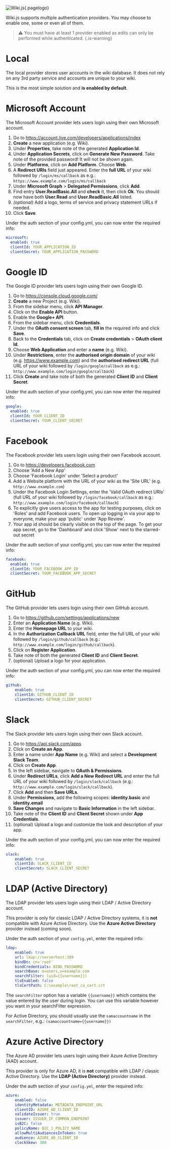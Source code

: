 <!-- TITLE: Authentication -->
<!-- SUBTITLE: How to setup authentication on your wiki. -->
![Wiki.js](/uploads/page-icons/logo.png "Logo"){.pagelogo}

Wiki.js supports multiple authentication providers. You may choose to enable one, some or even all of them.

> :warning: You must have at least 1 provider enabled as edits can only be performed while authenticated.
{.is-warning}
# Local
The local provider stores user accounts in the wiki database. It does not rely on any 3rd party service and accounts are unique to your wiki.

This is the most simple solution and **is enabled by default**.
# Microsoft Account
The Microsoft Account provider lets users login using their own Microsoft account.

1. Go to https://account.live.com/developers/applications/index
2. **Create** a new application (e.g. Wiki).
3. Under **Properties**, take note of the generated **Application Id**.
4. Under **Application Secrets**, click on **Generate New Password**. Take note of the provided password! It will not be shown again.
5. Under **Platforms**, click on **Add Platform**. Choose **Web**.
6. A **Redirect URIs** field just appeared. Enter the **full URL** of your wiki followed by `/login/ms/callback` as e.g.: `https://www.example.com/login/ms/callback`
7. Under **Microsoft Graph** > **Delegated Permissions**, click **Add**.
8. Find entry **User.ReadBasic.All** and **check** it, then click **Ok**. You should now have both **User.Read** and **User.ReadBasic.All** listed.
9. *(optional)* Add a logo, terms of service and privacy statement URLs if needed.
10. Click **Save**.

Under the auth section of your config.yml, you can now enter the required info:


```yaml
microsoft:
  enabled: true
  clientId: YOUR_APPLICATION_ID
  clientSecret: YOUR_APPLICATION_PASSWORD
```

# Google ID
The Google ID provider lets users login using their own Google ID.

1. Go to https://console.cloud.google.com/
2. **Create** a new Project (e.g. Wiki).
3. From the sidebar menu, click **API Manager**.
4. Click on the **Enable API** button.
5. Enable the **Google+ API**.
6. From the sidebar menu, click **Credentials**.
7. Under the **OAuth consent screen** tab, **fill in** the required info and click **Save**.
8. Back to the **Credentials** tab, click on **Create credentials** > **OAuth client Id**.
9. Choose **Web Application** and enter a **name** (e.g. Wiki).
10. Under **Restrictions**, enter the **authorised origin domain** of your wiki (e.g. https://www.example.com) and the **authorised redirect URL** (full URL of your wiki followed by `/login/google/callback` as e.g.: `http://www.example.com/login/google/callback`)
11. Click **Create** and take note of both the generated **Client ID** and **Client Secret**.

Under the auth section of your config.yml, you can now enter the required info:


```yaml
google:
  enabled: true
  clientId: YOUR_CLIENT_ID
  clientSecret: YOUR_CLIENT_SECRET
```
# Facebook
The Facebook provider lets users login using their own Facebook account.

1. Go to https://developers.facebook.com
2. Choose 'Add a New App'
3. Choose 'Facebook Login' under 'Select a product'
4. Add a Website platform with the URL of your wiki as the 'Site URL' (e.g. `http://www.example.com`)
5. Under the Facebook Login Settings, enter the 'Valid OAuth redirect URIs' (full URL of your wiki followed by `/login/facebook/callback` as e.g.: `http://www.example.com/login/facebook/callback`)
6. To explicitly give users access to the app for testing purposes, click on 'Roles' and add Facebook users. To open up logging in via your app to everyone, make your app 'public' under 'App Review'.
7. Your app id should be clearly visible on the top of the page. To get your app secret, go to the 'Dashboard' and click 'Show' next to the starred-out secret

Under the auth section of your config.yml, you can now enter the required info:

```yaml
facebook:
  enabled: true
  clientId: YOUR_FACEBOOK_APP_ID
  clientSecret: YOUR_FACEBOOK_APP_SECRET
```

# GitHub
The GitHub provider lets users login using their own GitHub account.

1. Go to https://github.com/settings/applications/new
2. Enter an **Application Name** (e.g. Wiki).
3. Enter the **Homepage URL** to your wiki.
4. In the **Authorization Callback URL** field, enter the full URL of your wiki followed by `/login/github/callback` (e.g.: `http://www.example.com/login/github/callback`).
5. Click on **Register Application**.
6. Take note of both the generated **Client ID** and **Client Secret**.
7. (optional) Upload a logo for your application.

Under the auth section of your config.yml, you can now enter the required info:

```yaml
github:
	enabled: true
	clientId: GITHUB_CLIENT_ID
	clientSecret: GITHUB_CLIENT_SECRET
```

# Slack
The Slack provider lets users login using their own Slack account.

1. Go to https://api.slack.com/apps
2. Click on **Create an App**.
3. Enter a name under **App Name** (e.g. Wiki) and select a **Development Slack Team**.
4. Click on **Create App**.
5. In the left sidebar, navigate to **OAuth & Permissions**.
6. Under **Redirect URLs**, click **Add a New Redirect URL** and enter the full URL of your wiki followed by `/login/slack/callback` (e.g.: `http://www.example.com/login/slack/callback`).
7. Click **Add** and then **Save URLs**.
8. Under **Permissions**, add the following scopes: **identity.basic** and **identity.email**
9. **Save Changes** and navigate to **Basic Information** in the left sidebar.
10. Take note of the **Client ID** and **Client Secret** shown under **App Credentials**.
11. (optional) Upload a logo and customize the look and description of your app.

Under the auth section of your config.yml, you can now enter the required info:

```yaml
slack:
	enabled: true
	clientId: SLACK_CLIENT_ID
	clientSecret: SLACK_CLIENT_SECRET
```

# LDAP (Active Directory)
The LDAP provider lets users login using their LDAP / Active Directory account.

This provider is only for classic LDAP / Active Directory systems, it is **not** compatible with Azure Active Directory. Use the **Azure Active Directory** provider instead (coming soon).

Under the auth section of your `config.yml`, enter the required info:

```yaml
ldap:
	enabled: true
	url: ldap://serverhost:389
	bindDn: cn='root'
	bindCredentials: BIND_PASSWORD
	searchBase: o=users,o=example.com
	searchFilter: (uid={{username}})
	tlsEnabled: false
	tlsCertPath: C:\example\root_ca_cert.crt
```

The `searchFilter` option has a variable `{{username}}` which contains the value entered by the user during login. You can use this variable however you want in your searchFilter expression.

For Active Directory, you should usually use the `samaccountname` in the `searchFilter`, e.g.: `(samaccountname={{username}})`

# Azure Active Directory
The Azure AD provider lets users login using their Azure Active Directory (AAD) account.

This provider is only for Azure AD, it is **not** compatible with LDAP / classic Active Directory. Use the **LDAP (Active Directory)** provider instead.

Under the auth section of your `config.yml`, enter the required info:

```yaml
azure:
	enabled: false
	identityMetadata: METADATA_ENDPOINT_URL
	clientID: AZURE_AD_CLIENT_ID
	validateIssuer: true
	issuer: ISSUER_IF_COMMON_ENDPOINT
	isB2C: false
	policyName: B2C_1_POLICY_NAME
	allowMultiAudiencesInToken: true
	audience: AZURE_AD_CLIENT_ID
	clockSkew: 300
